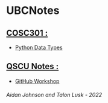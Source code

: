# UBCNotes
## [COSC301 :](COSC301)
- [Python Data Types](COSC301/Python%20Data%20Types.md)

## [QSCU Notes :](/QSCU%20Notes/)
- [GitHub Workshop](QSCU%20Notes/GitHub%20Workshop.md)

###### Aidan Johnson and Talon Lusk - 2022
